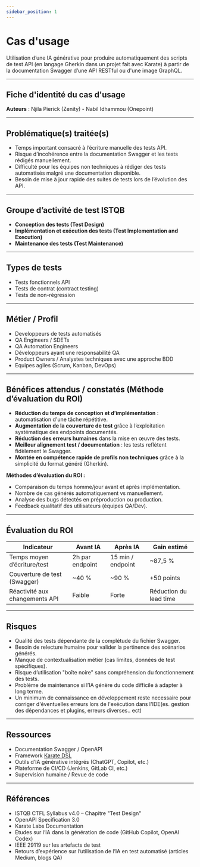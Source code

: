 ```yaml
---
sidebar_position: 1
---
```


# Cas d'usage 

Utilisation d’une IA générative pour produire automatiquement des scripts de test API (en langage Gherkin dans un projet fait avec Karate) à partir de la documentation Swagger d’une API RESTful ou d'une image GraphQL.

---
## Fiche d'identité du cas d'usage
**Auteurs** : Njila Pierick (Zenity) - Nabil Idhammou (Onepoint)

---
## Problématique(s) traitée(s)  
- Temps important consacré à l’écriture manuelle des tests API.  
- Risque d’incohérence entre la documentation Swagger et les tests rédigés manuellement.  
- Difficulté pour les équipes non techniques à rédiger des tests automatisés malgré une documentation disponible.  
- Besoin de mise à jour rapide des suites de tests lors de l’évolution des API.

---

## Groupe d’activité de test ISTQB  
- **Conception des tests (Test Design)**  
- **Implémentation et exécution des tests (Test Implementation and Execution)**  
- **Maintenance des tests (Test Maintenance)**  

---

## Types de tests  
- Tests fonctionnels API  
- Tests de contrat (contract testing)  
- Tests de non-régression  

---
## Métier / Profil  
- Developpeurs de tests automatisés  
- QA Engineers / SDETs
- QA Automation Engineers
- Développeurs ayant une responsabilité QA  
- Product Owners / Analystes techniques avec une approche BDD  
- Equipes agiles (Scrum, Kanban, DevOps)

---
## Bénéfices attendus / constatés (Méthode d’évaluation du ROI)  
- **Réduction du temps de conception et d’implémentation** : automatisation d'une tâche répétitive.  
- **Augmentation de la couverture de test** grâce à l’exploitation systématique des endpoints documentés.  
- **Réduction des erreurs humaines** dans la mise en œuvre des tests.  
- **Meilleur alignement test / documentation** : les tests reflètent fidèlement le Swagger.  
- **Montée en compétence rapide de profils non techniques** grâce à la simplicité du format généré (Gherkin).

**Méthodes d’évaluation du ROI :**  
- Comparaison du temps homme/jour avant et après implémentation.  
- Nombre de cas générés automatiquement vs manuellement.  
- Analyse des bugs détectés en préproduction ou production.  
- Feedback qualitatif des utilisateurs (équipes QA/Dev).

---
## Évaluation du ROI  

| Indicateur                        | Avant IA         | Après IA        | Gain estimé            |
|----------------------------------|------------------|-----------------|-------------------------|
| Temps moyen d’écriture/test      | 2h par endpoint  | 15 min / endpoint | ~87,5 %                 |
| Couverture de test (Swagger)     | ~40 %            | ~90 %           | +50 points              |
| Réactivité aux changements API   | Faible           | Forte           | Réduction du lead time  |

---
## Risques  
- Qualité des tests dépendante de la complétude du fichier Swagger.  
- Besoin de relecture humaine pour valider la pertinence des scénarios générés.  
- Manque de contextualisation métier (cas limites, données de test spécifiques).  
- Risque d’utilisation "boîte noire" sans compréhension du fonctionnement des tests.  
- Problème de maintenance si l’IA génère du code difficile à adapter à long terme.
- Un minimum de connaissance en développement reste necessaire pour corriger d'éventuelles erreurs lors de l'exécution dans l'IDE(es. gestion des dépendances et plugins, erreurs diverses.. ect)

---
## Ressources  
- Documentation Swagger / OpenAPI  
- Framework [Karate DSL](https://github.com/karatelabs/karate)  
- Outils d’IA générative intégrés (ChatGPT, Copilot, etc.)  
- Plateforme de CI/CD (Jenkins, GitLab CI, etc.)  
- Supervision humaine / Revue de code

---
## Références  
- ISTQB CTFL Syllabus v4.0 – Chapitre "Test Design"  
- OpenAPI Specification 3.0  
- Karate Labs Documentation  
- Études sur l’IA dans la génération de code (GitHub Copilot, OpenAI Codex)  
- IEEE 29119 sur les artefacts de test  
- Retours d’expérience sur l’utilisation de l’IA en test automatisé (articles Medium, blogs QA)
